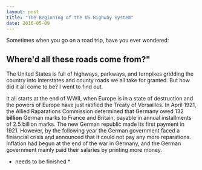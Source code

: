 ```yaml
---
layout: post
title: "The Beginning of the US Highway System"
date: 2016-05-09
---
```


Sometimes when you go on a road trip, have you ever wondered: 
## Where'd all these roads come from?"

  The United States is full of highways, parkways, and turnpikes gridding the country into interstates and county roads we all take for granted.
But how did it all come to be? I went to find out.

  It all starts at the end of WWII, when Europe is in a state of destruction and the powers of Europe have just ratified the Treaty of Versailles.
In April 1921, the Allied Raparations Commission determined that Germany owed 132 **billion** German marks to France and Britain, payable in annual installments of 2.5 billion marks.
The new German republic made its first payment in 1921. However, by the following year the German government faced a finiancial crisis and announced that it could not pay any more reparations.
Inflation had begun at the end of the war in Germany, and the German government mainly paid their salaries by printing more money.

* needs to be finished *
